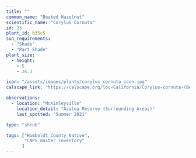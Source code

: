 ```yaml
---
title: ""
common_name: "Beaked Hazelnut"
scientific_name: "Corylus Cornuta"
id: 23
plant_id: b35c5
sun_requirements:
  - "Shade"
  - "Part Shade"
plant_size:
  - height: 
    - 5
    - 26.3

icon: "/assets/images/plants/corylus_cornuta_icon.jpg" 
calscape_link: "https://calscape.org/loc-California/Corylus-cornuta-(Beaked-Hazelnut)"

observations: 
  - location: "McKinleyville"
    location_detail: "Azalea Reserve (Surrounding Areas)"
    last_spotted: "Summer 2021"

type: "shrub"

tags: ["Humboldt_County_Native",
       "CNPS_master_inventory"
      ]
---
```


